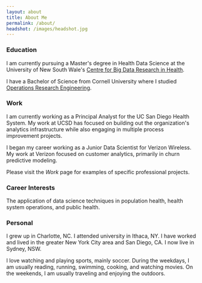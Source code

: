 ```yaml
---
layout: about
title: About Me
permalink: /about/
headshot: /images/headshot.jpg
---
```


### Education

I am currently pursuing a Master's degree in Health Data Science at the University of New South Wale's [Centre for Big Data Research in Health](https://cbdrh.med.unsw.edu.au/). 

I have a Bachelor of Science from Cornell University where I studied [Operations Research Engineering](https://www.orie.cornell.edu/orie).


### Work

I am currently working as a Principal Analyst for the UC San Diego Health System. My work at UCSD has focused on building out the organization's analytics infrastructure while also engaging in multiple process improvement projects. 

I began my career working as a Junior Data Scientist for Verizon Wireless. My work at Verizon focused on customer analytics, primarily in churn predictive modeling.

Please visit the *Work* page for examples of specific professional projects. 

 
### Career Interests

The application of data science techniques in population health, health system operations, and public health.  

### Personal

I grew up in Charlotte, NC. I attended university in Ithaca, NY.  I have worked and lived in the greater New York City area and San Diego, CA. I now live in Sydney, NSW.  

I love watching and playing sports, mainly soccer. During the weekdays, I am usually reading, running, swimming, cooking, and watching movies.  On the weekends, I am usually traveling and enjoying the outdoors.
